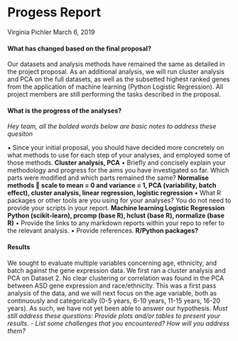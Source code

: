 Progess Report
================
Virginia Pichler
March 6, 2019

#### What has changed based on the final proposal?

Our datasets and analysis methods have remained the same as detailed in the project proposal. As an additional analysis, we will run cluster analysis and PCA on the full datasets, as well as the subsetted highest ranked genes from the application of machine learning (Python Logistic Regression). All project members are still performing the tasks described in the proposal.

#### What is the progress of the analyses?

*Hey team, all the bolded words below are basic notes to address these quesiton*

• Since your initial proposal, you should have decided more concretely on what methods to use for each step of your analyses, and employed some of those methods. **Cluster analysis, PCA** • Briefly and concisely explain your methodology and progress for the aims you have investigated so far. Which parts were modified and which parts remained the same? **Normalise methods  scale to mean = 0 and variance = 1, PCA (variability, batch effect), cluster analysis, linear regression, logistic regression** • What R packages or other tools are you using for your analyses? You do not need to provide your scripts in your report. **Machine learning Logistic Regression Python (scikit-learn), prcomp (base R), hclust (base R), normalize (base R)**
• Provide the links to any markdown reports within your repo to refer to the relevant analysis. • Provide references. **R/Python packages?**

#### Results

We sought to evaluate multiple variables concerning age, ethnicity, and batch against the gene expression data. We first ran a cluster analysis and PCA on Dataset 2. No clear clustering or correlation was found in the PCA between ASD gene expression and race/ethnicity. This was a first pass analysis of the data, and we will next focus on the age variable, both as continuously and categorically (0-5 years, 6-10 years, 11-15 years, 16-20 years). As such, we have not yet been able to answer our hypothesis. *Must still address these questions: Provide plots and/or tables to present your results. - List some challenges that you encountered? How will you address them?*
